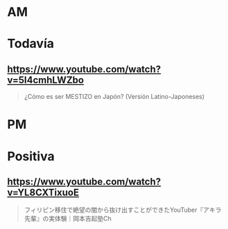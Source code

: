 # AM
# Todavía

## https://www.youtube.com/watch?v=5I4cmhLWZbo

> ¿Cómo es ser MESTIZO en Japón? (Versión Latino-Japoneses) 

# PM
# Positiva

## https://www.youtube.com/watch?v=YL8CXTixuoE

> フィリピン移住で絶望の闇から抜け出すことができたYouTuber『アキラ先輩』の実体験｜岡本吉起塾Ch 
